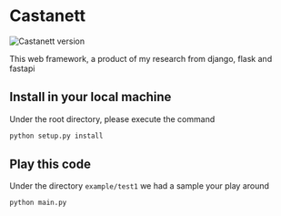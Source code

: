 # Castanett
![Castanett version][python-image]

 This web framework, a product of my research from django, flask and fastapi

 ## Install in your local machine
 Under the root directory, please execute the command 

 ```bash
python setup.py install

```

 ## Play this code
 Under the directory `example/test1` we had a sample your play around

 ```bash
python main.py

```
[python-image]: https://img.shields.io/badge/castanett-0.0.1.a0-brightgreen